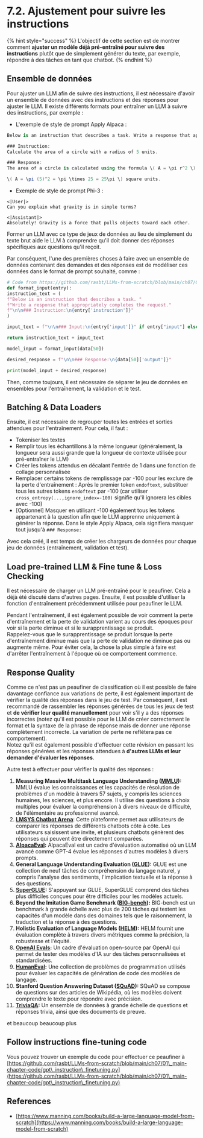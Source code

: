 # 7.2. Ajustement pour suivre les instructions

{% hint style="success" %}
L'objectif de cette section est de montrer comment **ajuster un modèle déjà pré-entraîné pour suivre des instructions** plutôt que de simplement générer du texte, par exemple, répondre à des tâches en tant que chatbot.
{% endhint %}

## Ensemble de données

Pour ajuster un LLM afin de suivre des instructions, il est nécessaire d'avoir un ensemble de données avec des instructions et des réponses pour ajuster le LLM. Il existe différents formats pour entraîner un LLM à suivre des instructions, par exemple :

* L'exemple de style de prompt Apply Alpaca :
```csharp
Below is an instruction that describes a task. Write a response that appropriately completes the request.

### Instruction:
Calculate the area of a circle with a radius of 5 units.

### Response:
The area of a circle is calculated using the formula \( A = \pi r^2 \). Plugging in the radius of 5 units:

\( A = \pi (5)^2 = \pi \times 25 = 25\pi \) square units.
```
* Exemple de style de prompt Phi-3 :
```vbnet
<|User|>
Can you explain what gravity is in simple terms?

<|Assistant|>
Absolutely! Gravity is a force that pulls objects toward each other.
```
Former un LLM avec ce type de jeux de données au lieu de simplement du texte brut aide le LLM à comprendre qu'il doit donner des réponses spécifiques aux questions qu'il reçoit.

Par conséquent, l'une des premières choses à faire avec un ensemble de données contenant des demandes et des réponses est de modéliser ces données dans le format de prompt souhaité, comme :
```python
# Code from https://github.com/rasbt/LLMs-from-scratch/blob/main/ch07/01_main-chapter-code/ch07.ipynb
def format_input(entry):
instruction_text = (
f"Below is an instruction that describes a task. "
f"Write a response that appropriately completes the request."
f"\n\n### Instruction:\n{entry['instruction']}"
)

input_text = f"\n\n### Input:\n{entry['input']}" if entry["input"] else ""

return instruction_text + input_text

model_input = format_input(data[50])

desired_response = f"\n\n### Response:\n{data[50]['output']}"

print(model_input + desired_response)
```
Then, comme toujours, il est nécessaire de séparer le jeu de données en ensembles pour l'entraînement, la validation et le test.

## Batching & Data Loaders

Ensuite, il est nécessaire de regrouper toutes les entrées et sorties attendues pour l'entraînement. Pour cela, il faut :

* Tokeniser les textes
* Remplir tous les échantillons à la même longueur (généralement, la longueur sera aussi grande que la longueur de contexte utilisée pour pré-entraîner le LLM)
* Créer les tokens attendus en décalant l'entrée de 1 dans une fonction de collage personnalisée
* Remplacer certains tokens de remplissage par -100 pour les exclure de la perte d'entraînement : Après le premier token `endoftext`, substituer tous les autres tokens `endoftext` par -100 (car utiliser `cross_entropy(...,ignore_index=-100)` signifie qu'il ignorera les cibles avec -100)
* \[Optionnel\] Masquer en utilisant -100 également tous les tokens appartenant à la question afin que le LLM apprenne uniquement à générer la réponse. Dans le style Apply Alpaca, cela signifiera masquer tout jusqu'à `### Response:`

Avec cela créé, il est temps de créer les chargeurs de données pour chaque jeu de données (entraînement, validation et test).

## Load pre-trained LLM & Fine tune & Loss Checking

Il est nécessaire de charger un LLM pré-entraîné pour le peaufiner. Cela a déjà été discuté dans d'autres pages. Ensuite, il est possible d'utiliser la fonction d'entraînement précédemment utilisée pour peaufiner le LLM.

Pendant l'entraînement, il est également possible de voir comment la perte d'entraînement et la perte de validation varient au cours des époques pour voir si la perte diminue et si le surapprentissage se produit.\
Rappelez-vous que le surapprentissage se produit lorsque la perte d'entraînement diminue mais que la perte de validation ne diminue pas ou augmente même. Pour éviter cela, la chose la plus simple à faire est d'arrêter l'entraînement à l'époque où ce comportement commence.

## Response Quality

Comme ce n'est pas un peaufiner de classification où il est possible de faire davantage confiance aux variations de perte, il est également important de vérifier la qualité des réponses dans le jeu de test. Par conséquent, il est recommandé de rassembler les réponses générées de tous les jeux de test et **de vérifier leur qualité manuellement** pour voir s'il y a des réponses incorrectes (notez qu'il est possible pour le LLM de créer correctement le format et la syntaxe de la phrase de réponse mais de donner une réponse complètement incorrecte. La variation de perte ne reflétera pas ce comportement).\
Notez qu'il est également possible d'effectuer cette révision en passant les réponses générées et les réponses attendues à **d'autres LLMs et leur demander d'évaluer les réponses**.

Autre test à effectuer pour vérifier la qualité des réponses :

1. **Measuring Massive Multitask Language Understanding (**[**MMLU**](https://arxiv.org/abs/2009.03300)**):** MMLU évalue les connaissances et les capacités de résolution de problèmes d'un modèle à travers 57 sujets, y compris les sciences humaines, les sciences, et plus encore. Il utilise des questions à choix multiples pour évaluer la compréhension à divers niveaux de difficulté, de l'élémentaire au professionnel avancé.
2. [**LMSYS Chatbot Arena**](https://arena.lmsys.org): Cette plateforme permet aux utilisateurs de comparer les réponses de différents chatbots côte à côte. Les utilisateurs saisissent une invite, et plusieurs chatbots génèrent des réponses qui peuvent être directement comparées.
3. [**AlpacaEval**](https://github.com/tatsu-lab/alpaca_eval)**:** AlpacaEval est un cadre d'évaluation automatisé où un LLM avancé comme GPT-4 évalue les réponses d'autres modèles à divers prompts.
4. **General Language Understanding Evaluation (**[**GLUE**](https://gluebenchmark.com/)**):** GLUE est une collection de neuf tâches de compréhension du langage naturel, y compris l'analyse des sentiments, l'implication textuelle et la réponse à des questions.
5. [**SuperGLUE**](https://super.gluebenchmark.com/)**:** S'appuyant sur GLUE, SuperGLUE comprend des tâches plus difficiles conçues pour être difficiles pour les modèles actuels.
6. **Beyond the Imitation Game Benchmark (**[**BIG-bench**](https://github.com/google/BIG-bench)**):** BIG-bench est un benchmark à grande échelle avec plus de 200 tâches qui testent les capacités d'un modèle dans des domaines tels que le raisonnement, la traduction et la réponse à des questions.
7. **Holistic Evaluation of Language Models (**[**HELM**](https://crfm.stanford.edu/helm/lite/latest/)**):** HELM fournit une évaluation complète à travers divers métriques comme la précision, la robustesse et l'équité.
8. [**OpenAI Evals**](https://github.com/openai/evals)**:** Un cadre d'évaluation open-source par OpenAI qui permet de tester des modèles d'IA sur des tâches personnalisées et standardisées.
9. [**HumanEval**](https://github.com/openai/human-eval)**:** Une collection de problèmes de programmation utilisés pour évaluer les capacités de génération de code des modèles de langage.
10. **Stanford Question Answering Dataset (**[**SQuAD**](https://rajpurkar.github.io/SQuAD-explorer/)**):** SQuAD se compose de questions sur des articles de Wikipédia, où les modèles doivent comprendre le texte pour répondre avec précision.
11. [**TriviaQA**](https://nlp.cs.washington.edu/triviaqa/)**:** Un ensemble de données à grande échelle de questions et réponses trivia, ainsi que des documents de preuve.

et beaucoup beaucoup plus

## Follow instructions fine-tuning code

Vous pouvez trouver un exemple du code pour effectuer ce peaufiner à [https://github.com/rasbt/LLMs-from-scratch/blob/main/ch07/01\_main-chapter-code/gpt\_instruction\_finetuning.py](https://github.com/rasbt/LLMs-from-scratch/blob/main/ch07/01\_main-chapter-code/gpt\_instruction\_finetuning.py)

## References

* [https://www.manning.com/books/build-a-large-language-model-from-scratch](https://www.manning.com/books/build-a-large-language-model-from-scratch)
